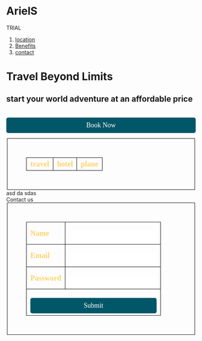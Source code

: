# ArielS
TRIAL
<html lang="en">
<head>
<meta charset="utf-8">
<meta name="viewport" content="width=device-width, initial-scale=1">
<title>travel</title>
<link href="style.css" rel="stylesheet" type>
<style>
input[type=submit]{
width:5%
margin-left:50px;
background-color:#015668;
color:white;
border:none;
padding:10px;
}
</style>
</head>
<body>
<ol>
<li><a href="location.html">location</a></li>
<li><a href="Benefits.html">Benefits</a></li>
<li><a href="contact.html">contact</a></li>
</ol>
<div class= "box">
<h1>Travel Beyond Limits</h1>
<h2>start your world adventure at an affordable price</h2>
<form>
<input type="submit" value="Book Now">
</div>
</body>
</html>

<html lang="en">
	<head>
		<meta charset="utf-8">
		<meta name="viewport" content="width=device-width, initial-scale=1">
		<title>Benefits section</title>
		<link href="style.css" rel="stylesheet" type>
		<style>
		table{
		width:400px;
		}
		th{
		text-align:left;
		border-spacing: 400px;
		}
		table,th,td{
		border:1px solid#000;
		}
		</style>
		</head>
	<body>
	<table>
	<tr>
	<th>travel</th>
	<th>hotel</th>
	<th>plane</table>
	</tr>
	<td>
	<td>asd</td>
	<td>da</td>
	<td>sdas</td>
	</tr>
	</table>
	</body>
</html>


<!DOCDTYPE html>
<html>
<head>
<title> HTML with input type submit button</title>
<link href="style.css" rel="stylesheet" type>
<style>
table{
	background:transparent;
	padding:50px;
	width: 500px;
	margin:auto;
	font-size: 20px;
	color:#FFD369;
	font-family: odachi;
}
input{
width:100%;
padding:5px;
margin-top:20px;
font-size: 18px;
font-family:odachi;
border:none;
border-radius: 5px;
}
input[type=submit]{
width:5%
margin-left:50px;
background-color:#015668;
color:white;
border:none;
padding:10px;
}
</style>
</head>
<body>
<div class= "rectangle">
<h7>Contact us</h7>
<form>
<table>
<tr>
<th> Name</th>
<td><input type="text" name="Name"</td>
</tr>
<tr>
<th> Email</th>
<td><input type="Email" name="Email"</td>
</tr>
<tr>
<th>Password</th>
<td><input type="Password" name="Password"</td>
</tr>
<tr>
<td colspan ="2"><input type="Submit" value="Submit"></td>
</tr>
</table>
</form>
</div>
</body>
</html>
